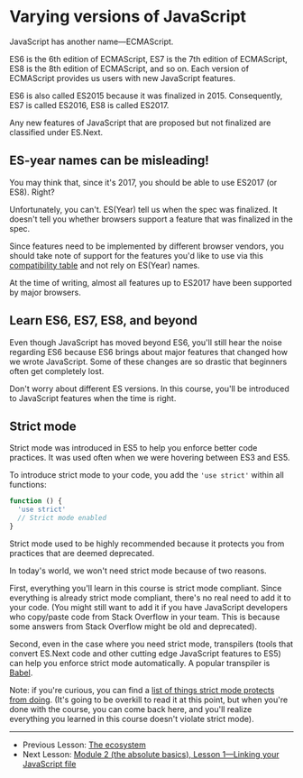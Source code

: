 # Varying versions of JavaScript

JavaScript has another name—ECMAScript.

ES6 is the 6th edition of ECMAScript, ES7 is the 7th edition of ECMAScript, ES8 is the 8th edition of ECMAScript, and so on. Each version of ECMAScript provides us users with new JavaScript features.

ES6 is also called ES2015 because it was finalized in 2015. Consequently, ES7 is called ES2016, ES8 is called ES2017.

Any new features of JavaScript that are proposed but not finalized are classified under ES.Next.

## ES-year names can be misleading!

You may think that, since it's 2017, you should be able to use ES2017 (or ES8). Right?

Unfortunately, you can't. ES(Year) tell us when the spec was finalized. It doesn't tell you whether browsers support a feature that was finalized in the spec.

Since features need to be implemented by different browser vendors, you should take note of support for the features you'd like to use via this [compatibility table](http://kangax.github.io/compat-table/es2016plus/) and not rely on ES(Year) names.

At the time of writing, almost all features up to ES2017 have been supported by major browsers.

## Learn ES6, ES7, ES8, and beyond

Even though JavaScript has moved beyond ES6, you'll still hear the noise regarding ES6 because ES6 brings about major features that changed how we wrote JavaScript. Some of these changes are so drastic that beginners often get completely lost.

Don't worry about different ES versions. In this course, you'll be introduced to JavaScript features when the time is right.

## Strict mode

Strict mode was introduced in ES5 to help you enforce better code practices. It was used often when we were hovering between ES3 and ES5.

To introduce strict mode to your code, you add the `'use strict'` within all functions:

```js
function () {
  'use strict'
  // Strict mode enabled
}
```

Strict mode used to be highly recommended because it protects you from practices that are deemed deprecated.

In today's world, we won't need strict mode because of two reasons.

First, everything you'll learn in this course is strict mode compliant. Since everything is already strict mode compliant, there's no real need to add it to your code. (You might still want to add it if you have JavaScript developers who copy/paste code from Stack Overflow in your team. This is because some answers from Stack Overflow might be old and deprecated).

Second, even in the case where you need strict mode, transpilers (tools that convert ES.Next code and other cutting edge JavaScript features to ES5) can help you enforce strict mode automatically. A popular transpiler is [Babel](https://babeljs.io).

Note: if you're curious, you can find a [list of things strict mode protects from doing](https://docs.microsoft.com/en-us/scripting/javascript/advanced/strict-mode-javascript). (It's going to be overkill to read it at this point, but when you're done with the course, you can come back here, and you'll realize everything you learned in this course doesn't violate strict mode).

---

- Previous Lesson: [The ecosystem](03.the-ecosystem.md)
- Next Lesson: [Module 2 (the absolute basics), Lesson 1—Linking your JavaScript file](../02.js-basics/01.linking.md)
